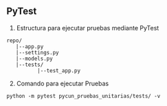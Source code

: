## PyTest

1. Estructura para ejecutar pruebas mediante PyTest

```shell
repo/
   |--app.py
   |--settings.py
   |--models.py
   |--tests/
          |--test_app.py
```

2. Comando para ejecutar Pruebas

```shell
python -m pytest pycun_pruebas_unitarias/tests/ -v
```
